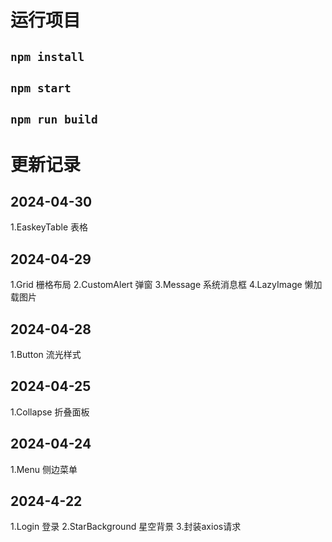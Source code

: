 # 运行项目

## `npm install`

## `npm start`

## `npm run build`

# 更新记录

## 2024-04-30
1.EaskeyTable 表格

## 2024-04-29
1.Grid 栅格布局
2.CustomAlert 弹窗
3.Message 系统消息框
4.LazyImage 懒加载图片

## 2024-04-28
1.Button 流光样式

## 2024-04-25
1.Collapse 折叠面板

## 2024-04-24
1.Menu 侧边菜单

## 2024-4-22
1.Login 登录
2.StarBackground 星空背景
3.封装axios请求


